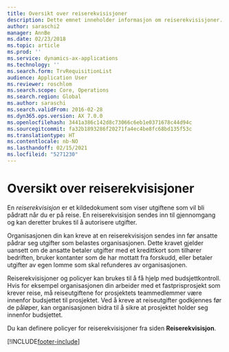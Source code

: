 ```yaml
---
title: Oversikt over reiserekvisisjoner
description: Dette emnet inneholder informasjon om reiserekvisisjoner. En reiserekvisisjon dokumenterer planlagte reiseutgifter.
author: saraschi2
manager: AnnBe
ms.date: 02/23/2018
ms.topic: article
ms.prod: ''
ms.service: dynamics-ax-applications
ms.technology: ''
ms.search.form: TrvRequisitionList
audience: Application User
ms.reviewer: roschlom
ms.search.scope: Core, Operations
ms.search.region: Global
ms.author: saraschi
ms.search.validFrom: 2016-02-28
ms.dyn365.ops.version: AX 7.0.0
ms.openlocfilehash: 3441a386c142d8c73066c6eb1e0371678c44d94c
ms.sourcegitcommit: fa32b1893286f20271fa4ec4be8fc68bd135f53c
ms.translationtype: HT
ms.contentlocale: nb-NO
ms.lasthandoff: 02/15/2021
ms.locfileid: "5271230"
---
```

# <a name="travel-requisitions-overview"></a>Oversikt over reiserekvisisjoner

En *reiserekvisisjon* er et kildedokument som viser utgiftene som vil bli pådratt når du er på reise. En reiserekvisisjon sendes inn til gjennomgang og kan deretter brukes til å autorisere utgifter.

Organisasjonen din kan kreve at en reiserekvisisjon sendes inn før ansatte pådrar seg utgifter som belastes organisasjonen. Dette kravet gjelder uansett om de ansatte betaler utgifter med et kredittkort som tilhører bedriften, bruker kontanter som de har mottatt fra forskudd, eller betaler utgifter av egen lomme som skal refunderes av organisasjonen.

Reiserekvisisjoner og policyer kan brukes til å få hjelp med budsjettkontroll. Hvis for eksempel organisasjonen din arbeider med et fastprisprosjekt som krever reise, må reiseutgiftene for prosjektets teammedlemmer være innenfor budsjettet til prosjektet. Ved å kreve at reiseutgifter godkjennes før de påløper, kan organisasjonen bidra til å sikre at prosjektet holder seg innenfor budsjettet.

Du kan definere policyer for reiserekvisisjoner fra siden **Reiserekvisisjon**.


[!INCLUDE[footer-include](../includes/footer-banner.md)]